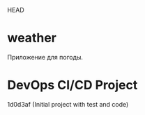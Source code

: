  HEAD
# weather
Приложение для погоды.

# DevOps CI/CD Project
 1d0d3af (Initial project with test and code)
